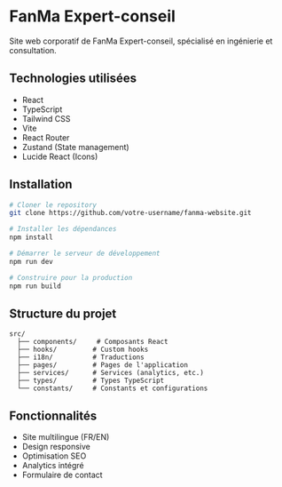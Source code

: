 # FanMa Expert-conseil

Site web corporatif de FanMa Expert-conseil, spécialisé en ingénierie et consultation.

## Technologies utilisées

- React
- TypeScript
- Tailwind CSS
- Vite
- React Router
- Zustand (State management)
- Lucide React (Icons)

## Installation

```bash
# Cloner le repository
git clone https://github.com/votre-username/fanma-website.git

# Installer les dépendances
npm install

# Démarrer le serveur de développement
npm run dev

# Construire pour la production
npm run build
```

## Structure du projet

```
src/
  ├── components/     # Composants React
  ├── hooks/         # Custom hooks
  ├── i18n/          # Traductions
  ├── pages/         # Pages de l'application
  ├── services/      # Services (analytics, etc.)
  ├── types/         # Types TypeScript
  └── constants/     # Constants et configurations
```

## Fonctionnalités

- Site multilingue (FR/EN)
- Design responsive
- Optimisation SEO
- Analytics intégré
- Formulaire de contact